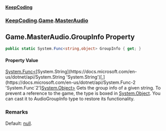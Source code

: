 #### [KeepCoding](index.md 'index')
### [KeepCoding](KeepCoding.md 'KeepCoding').[Game](KeepCoding_Game.md 'KeepCoding.Game').[MasterAudio](KeepCoding_Game_MasterAudio.md 'KeepCoding.Game.MasterAudio')
## Game.MasterAudio.GroupInfo Property
```csharp
public static System.Func<string,object> GroupInfo { get; }
```
#### Property Value
[System.Func&lt;](https://docs.microsoft.com/en-us/dotnet/api/System.Func-2 'System.Func`2')[System.String](https://docs.microsoft.com/en-us/dotnet/api/System.String 'System.String')[,](https://docs.microsoft.com/en-us/dotnet/api/System.Func-2 'System.Func`2')[System.Object](https://docs.microsoft.com/en-us/dotnet/api/System.Object 'System.Object')[&gt;](https://docs.microsoft.com/en-us/dotnet/api/System.Func-2 'System.Func`2')
Gets the group info of a given string. To prevent a reference to the game, the type is boxed in [System.Object](https://docs.microsoft.com/en-us/dotnet/api/System.Object 'System.Object'). You can cast it to AudioGroupInfo type to restore its functionality.  
### Remarks
Default: [null](https://docs.microsoft.com/en-us/dotnet/csharp/language-reference/keywords/null 'https://docs.microsoft.com/en-us/dotnet/csharp/language-reference/keywords/null').  
